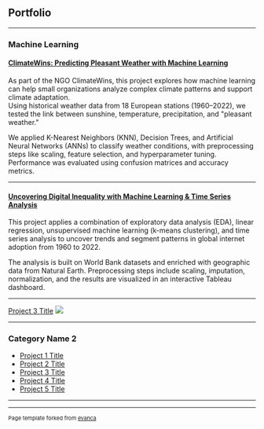 ## Portfolio

---

### Machine Learning

#### [ClimateWins: Predicting Pleasant Weather with Machine Learning](https://github.com/anjaalsen/ClimateWins-insights-python)

As part of the NGO ClimateWins, this project explores how machine learning can help small organizations analyze complex climate patterns and support climate adaptation.  
Using historical weather data from 18 European stations (1960–2022), we tested the link between sunshine, temperature, precipitation, and "pleasant weather."  

We applied K-Nearest Neighbors (KNN), Decision Trees, and Artificial Neural Networks (ANNs) to classify weather conditions, with preprocessing steps like scaling, feature selection, and hyperparameter tuning.  
Performance was evaluated using confusion matrices and accuracy metrics.

---

#### [Uncovering Digital Inequality with Machine Learning & Time Series Analysis](https://github.com/anjaalsen/Digital-Divide-insights-python)

This project applies a combination of exploratory data analysis (EDA), linear regression, unsupervised machine learning (k-means clustering), and time series analysis to uncover trends and segment patterns in global internet adoption from 1960 to 2022.  

The analysis is built on World Bank datasets and enriched with geographic data from Natural Earth. Preprocessing steps include scaling, imputation, normalization, and the results are visualized in an interactive Tableau dashboard.

---
[Project 3 Title](http://example.com/)
<img src="images/dummy_thumbnail.jpg?raw=true"/>

---

### Category Name 2

- [Project 1 Title](http://example.com/)
- [Project 2 Title](http://example.com/)
- [Project 3 Title](http://example.com/)
- [Project 4 Title](http://example.com/)
- [Project 5 Title](http://example.com/)

---




---
<p style="font-size:11px">Page template forked from <a href="https://github.com/evanca/quick-portfolio">evanca</a></p>
<!-- Remove above link if you don't want to attibute -->

